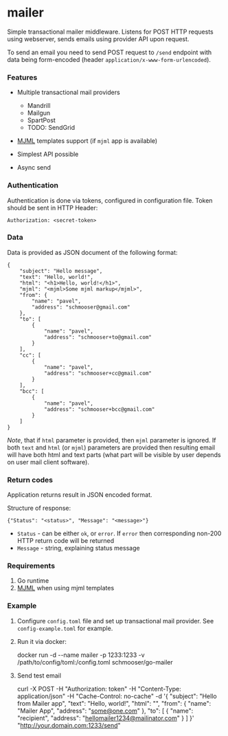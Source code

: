 # mailer

Simple transactional mailer middleware. Listens for POST HTTP requests using
webserver, sends emails using provider API upon request.

To send an email you need to send POST request to `/send` endpoint with data
being form-encoded (header `application/x-www-form-urlencoded`).

### Features

* Multiple transactional mail providers
    * Mandrill
    * Mailgun
    * SpartPost
    * TODO: SendGrid

* [MJML] templates support (if `mjml` app is available)

* Simplest API possible

* Async send

### Authentication

Authentication is done via tokens, configured in configuration file. Token should be sent in HTTP Header:

    Authorization: <secret-token>

### Data

Data is provided as JSON document of the following format:


    {
        "subject": "Hello message",
        "text": "Hello, world!",
        "html": "<h1>Hello, world!</h1>",
        "mjml": "<mjml>Some mjml markup</mjml>",
        "from": {
            "name": "pavel",
            "address": "schmooser@gmail.com"
        },
        "to": [
            {
                "name": "pavel",
                "address": "schmooser+to@gmail.com"
            }
        ],
        "cc": [
            {
                "name": "pavel",
                "address": "schmooser+cc@gmail.com"
            }
        ],
        "bcc": [
            {
                "name": "pavel",
                "address": "schmooser+bcc@gmail.com"
            }
        ]
    }

*Note*, that if `html` parameter is provided, then `mjml` parameter is ignored.
If both `text` and `html` (or `mjml`) parameters are provided then resulting
email will have both html and text parts (what part will be visible by user
depends on user mail client software).


### Return codes

Application returns result in JSON encoded format.

Structure of response:

    {"Status": "<status>", "Message": "<message>"}

* `Status` - can be either `ok`, or `error`. If `error` then corresponding
  non-200 HTTP return code will be returned
* `Message` - string, explaining status message


### Requirements

1. Go runtime
2. [MJML] when using mjml templates

### Example

1. Configure `config.toml` file and set up transactional mail provider. See
   `config-example.toml` for example.

2. Run it via docker:

    docker run -d --name mailer -p 1233:1233 -v /path/to/config/toml:/config.toml schmooser/go-mailer

3. Send test email

    curl -X POST -H "Authorization: token" -H "Content-Type: application/json" -H "Cache-Control: no-cache" -d '{
        "subject": "Hello from Mailer app",
        "text": "Hello, world!",
        "html": "",
        "from": {
            "name": "Mailer App",
            "address": "some@one.com"
        },
        "to": [
            {
                "name": "recipient",
                "address": "hellomailer1234@mailinator.com"
            }
        ]
    }' "http://your.domain.com:1233/send"


[MJML]: http://mjml.io
